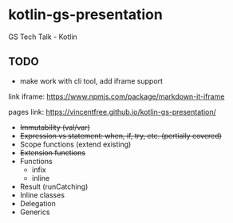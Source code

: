 # kotlin-gs-presentation
GS Tech Talk - Kotlin


## TODO

* make work with cli tool, add iframe support

link iframe: https://www.npmjs.com/package/markdown-it-iframe

pages link: https://vincentfree.github.io/kotlin-gs-presentation/

* ~~Immutability (val/var)~~
* ~~Expression vs statement: when, if, try, etc. (pertially covered)~~
* Scope functions (extend existing)
* ~~Extension functions~~ 
* Functions
    * infix
    * inline
* Result (runCatching)
* Inline classes
* Delegation
* Generics
